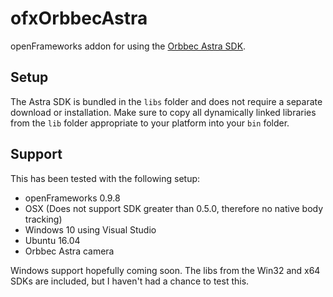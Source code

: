 # ofxOrbbecAstra

openFrameworks addon for using the [Orbbec Astra SDK](https://orbbec3d.com/develop/). 

## Setup


The Astra SDK is bundled in the `libs` folder and does not require a separate download or installation.
Make sure to copy all dynamically linked libraries from the `lib` folder appropriate to your platform into your `bin` folder.


## Support

This has been tested with the following setup:

- openFrameworks 0.9.8
- OSX (Does not support SDK greater than 0.5.0, therefore no native body tracking)
- Windows 10 using Visual Studio
- Ubuntu 16.04
- Orbbec Astra camera

Windows support hopefully coming soon. The libs from the Win32 and x64 SDKs are included, but I haven't had a chance to test this.

